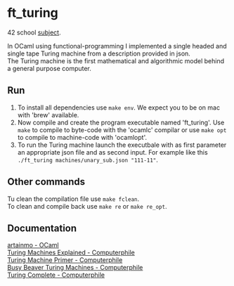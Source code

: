 # ft_turing
42 school [subject](https://cdn.intra.42.fr/pdf/pdf/60874/en.subject.pdf).

In OCaml using functional-programming I implemented a single headed and single tape Turing machine from a description provided in json.<br>
The Turing machine is the first mathematical and algorithmic model behind a general purpose computer.

## Run
1. To install all dependencies use `make env`. We expect you to be on mac with 'brew' available.
2. Now compile and create the program executable named 'ft_turing'. Use `make` to compile to byte-code with the 'ocamlc' compilar or use `make opt` to compile to machine-code with 'ocamlopt'.
3. To run the Turing machine launch the executbale with as first parameter an appropriate json file and as second input. For example like this `./ft_turing machines/unary_sub.json "111-11"`.

## Other commands
Tu clean the compilation file use `make fclean`.<br>
To clean and compile back use `make re` or `make re_opt`.

## Documentation
[artainmo - OCaml](https://github.com/artainmo/general-programming/tree/main/languages/OCaml)<br>
[Turing Machines Explained - Computerphile](https://www.youtube.com/watch?v=dNRDvLACg5Q)<br>
[Turing Machine Primer - Computerphile](https://www.youtube.com/watch?v=DILF8usqp7M)<br>
[Busy Beaver Turing Machines - Computerphile](https://www.youtube.com/watch?v=CE8UhcyJS0I)<br>
[Turing Complete - Computerphile](https://www.youtube.com/watch?v=RPQD7-AOjMI)

